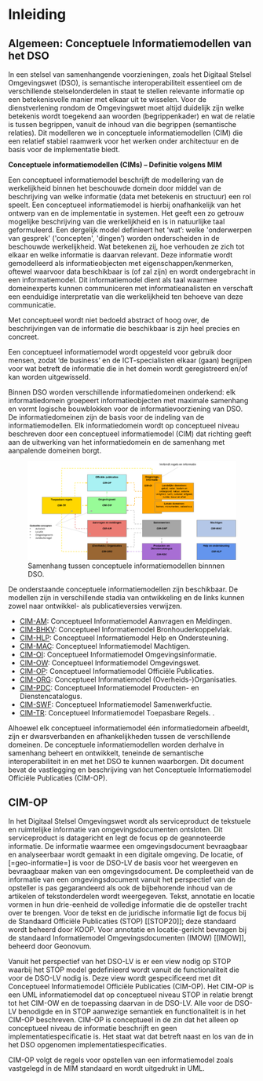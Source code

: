 # Inleiding

## Algemeen: Conceptuele Informatiemodellen van het DSO

In een stelsel van samenhangende voorzieningen, zoals het Digitaal Stelsel Omgevingswet (DSO), is semantische interoperabiliteit essentieel om de verschillende stelselonderdelen in staat te stellen relevante informatie op een betekenisvolle manier met elkaar uit te wisselen. Voor de dienstverlening rondom de Omgevingswet moet altijd duidelijk zijn welke betekenis wordt toegekend aan woorden (begrippenkader) en wat de relatie is tussen begrippen, vanuit de inhoud van die begrippen (semantische relaties). 
Dit modelleren we in conceptuele informatiemodellen (CIM) die een relatief stabiel raamwerk voor het werken onder architectuur en de basis voor de implementatie biedt.


<aside class="note">

**Conceptuele informatiemodellen (CIMs) – Definitie volgens MIM**

Een conceptueel informatiemodel beschrijft de modellering van de werkelijkheid binnen het beschouwde domein door middel van de beschrijving van welke informatie (data met betekenis en structuur) een rol speelt. Een conceptueel informatiemodel is hierbij onafhankelijk van het ontwerp van en de implementatie in systemen. Het geeft een zo getrouw mogelijke beschrijving van die werkelijkheid en is in natuurlijke taal geformuleerd.
Een dergelijk model definieert het ‘wat’: welke 'onderwerpen van gesprek' ('concepten', 'dingen’) worden onderscheiden in de beschouwde werkelijkheid. Wat betekenen zij, hoe verhouden ze zich tot elkaar en welke informatie is daarvan relevant. Deze informatie wordt gemodelleerd als informatieobjecten met eigenschappen/kenmerken, oftewel waarvoor data beschikbaar is (of zal zijn) en wordt ondergebracht in een informatiemodel. Dit informatiemodel dient als taal waarmee domeinexperts kunnen communiceren met informatieanalisten en verschaft een eenduidige interpretatie van die werkelijkheid ten behoeve van deze communicatie.

Met conceptueel wordt niet bedoeld abstract of hoog over, de beschrijvingen van de informatie die beschikbaar is zijn heel precies en concreet.

Een conceptueel informatiemodel wordt opgesteld voor gebruik door mensen, zodat ‘de business’ en de ICT-specialisten elkaar (gaan) begrijpen voor wat betreft de informatie die in het domein wordt geregistreerd en/of kan worden uitgewisseld.
</aside>



Binnen DSO worden verschillende informatiedomeinen onderkend: elk informatiedomein groepeert informatieobjecten met maximale samenhang en vormt logische bouwblokken voor de informatievoorziening van DSO.  
De informatiedomeinen zijn de basis voor de indeling van de informatiemodellen. Elk informatiedomein wordt op conceptueel niveau beschreven door een conceptueel informatiemodel (CIM) dat richting geeft aan de uitwerking van het informatiedomein en de samenhang met aanpalende domeinen borgt.

<figure id="Figuur_0">
<img src="media/Stelsel van CIMs.png" alt="">
<figcaption>Samenhang tussen conceptuele informatiemodellen binnnen DSO.</figcaption>
</figure>

De onderstaande conceptuele informatiemodellen zijn beschikbaar. De modellen zijn in verschillende stadia van ontwikkeling en de links kunnen zowel naar ontwikkel- als publicatieversies verwijzen.

 - [CIM-AM](https://geonovum.github.io/dso-cim-am/): Conceptueel Informatiemodel Aanvragen en Meldingen.
 - [CIM-BHKV](https://geonovum.github.io/dso-cim-bhkv/): Conceptueel Informatiemodel Bronhouderkoppelvlak.
 - [CIM-HLP](https://geonovum.github.io/dso-cim-hlp/): Conceptueel Informatiemodel Help en Ondersteuning.
 - [CIM-MAC](https://geonovum.github.io/dso-cim-mac/): Conceptueel Informatiemodel Machtigen.
 - [CIM-OI](https://geonovum.github.io/dso-cim-oi/): Conceptueel Informatiemodel Omgevingsinformatie.
 - [CIM-OW](https://geonovum.github.io/dso-cim-ow/): Conceptueel Informatiemodel Omgevingswet.
 - [CIM-OP](https://geonovum.github.io/dso-cim-op/): Conceptueel Informatiemodel Officiële Publicaties. 
 - [CIM-ORG](https://geonovum.github.io/dso-cim-org/): Conceptueel Informatiemodel (Overheids-)Organisaties.
 - [CIM-PDC](https://geonovum.github.io/dso-cim-pdc/): Conceptueel Informatiemodel Producten- en Dienstencatalogus.
 - [CIM-SWF](https://geonovum.github.io/dso-cim-swf/): Conceptueel Informatiemodel Samenwerkfuctie.
 - [CIM-TR](https://geonovum.github.io/dso-cim-tr/): Conceptueel Informatiemodel Toepasbare Regels. .
 
Alhoewel elk conceptueel informatiemodel één informatiedomein afbeeldt, zijn er dwarsverbanden en afhankelijkheden tussen de verschillende domeinen. De conceptuele informatiemodellen worden derhalve in samenhang beheert en ontwikkelt, teneinde de semantische interoperabiliteit in en met het DSO te kunnen waarborgen.
Dit document bevat de vastlegging en beschrijving van het Conceptuele Informatiemodel Officiële Publicaties (CIM-OP).

## CIM-OP
In het Digitaal Stelsel Omgevingswet wordt als serviceproduct de tekstuele en
ruimtelijke informatie van omgevingsdocumenten ontsloten. Dit serviceproduct is
datagericht en legt de focus op de geannoteerde informatie. De informatie
waarmee een omgevingsdocument bevraagbaar en analyseerbaar wordt gemaakt in een
digitale omgeving. De locatie, of [=geo-informatie=] is voor de DSO-LV de basis
voor het weergeven en bevraagbaar maken van een omgevingsdocument. De
compleetheid van de informatie van een omgevingsdocument vanuit het perspectief van de opsteller is pas gegarandeerd
als ook de bijbehorende inhoud van de artikelen of tekstonderdelen wordt
weergegeven. Tekst, annotatie en locatie vormen in hun drie-eenheid de
volledige informatie die de opsteller tracht over te brengen. Voor de tekst en de juridische informatie ligt de focus
bij de Standaard Officiële Publicaties (STOP) [[STOP20]]; deze standaard wordt beheerd
door KOOP. Voor annotatie en locatie-gericht bevragen bij de standaard
Informatiemodel Omgevingsdocumenten (IMOW) [[IMOW]], beheerd door Geonovum.

Vanuit het perspectief van het DSO-LV is er een view nodig op STOP waarbij het STOP model gedefinieerd wordt vanuit de functionaliteit die voor de DSO-LV nodig is. Deze view wordt gespecificeerd met dit Conceptueel Informatiemodel Officiële Publicaties (CIM-OP). Het CIM-OP is een UML informatiemodel dat op conceptueel niveau STOP in relatie brengt tot het CIM-OW en de toepassing daarvan in de DSO-LV. Alle voor de DSO-LV benodigde en in STOP aanwezige semantiek en functionaliteit is in het CIM-OP beschreven. CIM-OP is conceptueel in de zin dat het alleen op conceptueel niveau de informatie beschrijft en geen implementatiespecificatie is. Het staat wat dat betreft naast en los van de in het DSO opgenomen implementatiespecificaties.

CIM-OP volgt de regels voor opstellen van een informatiemodel zoals vastgelegd in de MIM standaard en wordt uitgedrukt in UML.





